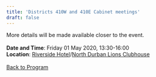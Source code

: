 ```yaml
---
title: 'Districts 410W and 410E Cabinet meetings'
draft: false
---
```


More details will be made available closer to the event.
\
\
**Date and Time**: Friday 01 May 2020, 13:30-16:00 \
**Location**: [Riverside Hotel](/venue)/[North Durban Lions Clubhouse](/venue/#north-durban-lions-club)
\
\
[Back to Program](/program)
